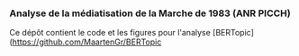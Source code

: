 ### Analyse de la médiatisation de la Marche de 1983 (ANR PICCH)
Ce dépôt contient le code et les figures pour l'analyse [BERTopic](https://github.com/MaartenGr/BERTopic
